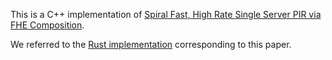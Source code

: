 
This is a C++ implementation of [Spiral Fast, High Rate Single Server PIR via FHE Composition](https://eprint.iacr.org/2022/368).

We referred to the [Rust implementation](https://github.com/blyssprivacy/sdk/tree/main/lib/spiral-rs) corresponding to this paper.